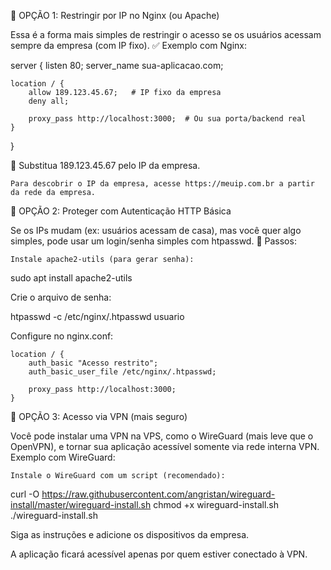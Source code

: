 🔐 OPÇÃO 1: Restringir por IP no Nginx (ou Apache)

Essa é a forma mais simples de restringir o acesso se os usuários acessam sempre da empresa (com IP fixo).
✅ Exemplo com Nginx:

server {
    listen 80;
    server_name sua-aplicacao.com;

    location / {
        allow 189.123.45.67;   # IP fixo da empresa
        deny all;

        proxy_pass http://localhost:3000;  # Ou sua porta/backend real
    }
}

📌 Substitua 189.123.45.67 pelo IP da empresa.

    Para descobrir o IP da empresa, acesse https://meuip.com.br a partir da rede da empresa.

🔐 OPÇÃO 2: Proteger com Autenticação HTTP Básica

Se os IPs mudam (ex: usuários acessam de casa), mas você quer algo simples, pode usar um login/senha simples com htpasswd.
🔧 Passos:

    Instale apache2-utils (para gerar senha):

sudo apt install apache2-utils

Crie o arquivo de senha:

htpasswd -c /etc/nginx/.htpasswd usuario

Configure no nginx.conf:

    location / {
        auth_basic "Acesso restrito";
        auth_basic_user_file /etc/nginx/.htpasswd;

        proxy_pass http://localhost:3000;
    }

🔐 OPÇÃO 3: Acesso via VPN (mais seguro)

Você pode instalar uma VPN na VPS, como o WireGuard (mais leve que o OpenVPN), e tornar sua aplicação acessível somente via rede interna VPN.
Exemplo com WireGuard:

    Instale o WireGuard com um script (recomendado):

curl -O https://raw.githubusercontent.com/angristan/wireguard-install/master/wireguard-install.sh
chmod +x wireguard-install.sh
./wireguard-install.sh

Siga as instruções e adicione os dispositivos da empresa.

A aplicação ficará acessível apenas por quem estiver conectado à VPN.
